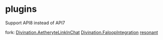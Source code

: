 # plugins
Support API8 instead of API7

fork:
[Divination.AetheryteLinkInChat](https://github.com/horoscope-dev/Divination.AetheryteLinkInChat)
[Divination.FaloopIntegration](https://github.com/horoscope-dev/Divination.FaloopIntegration)
[resonant](https://github.com/aulus-asina/resonant)

